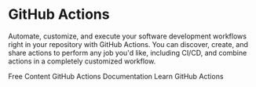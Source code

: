 # GitHub Actions

Automate, customize, and execute your software development workflows right in your repository with GitHub Actions. You can discover, create, and share actions to perform any job you'd like, including CI/CD, and combine actions in a completely customized workflow.

<ResourceGroupTitle>Free Content</ResourceGroupTitle>
<BadgeLink badgeText='Docs' colorScheme='blue' href='https://docs.github.com/en/actions'>GitHub Actions Documentation</BadgeLink>
<BadgeLink badgeText='Read' colorScheme='yellow' href='https://docs.github.com/en/actions/learn-github-actions'>Learn GitHub Actions</BadgeLink>

